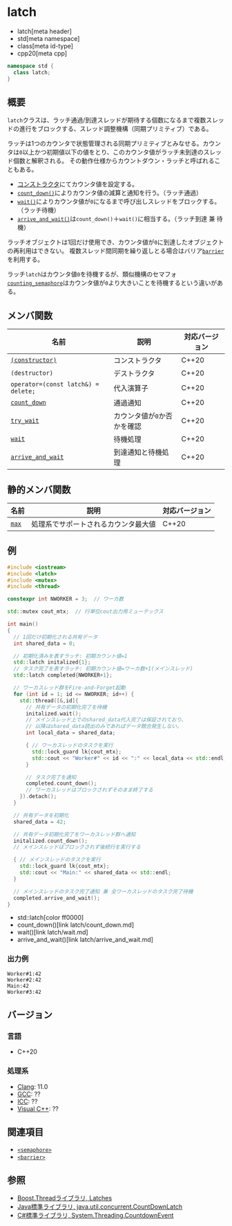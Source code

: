 # latch
* latch[meta header]
* std[meta namespace]
* class[meta id-type]
* cpp20[meta cpp]

```cpp
namespace std {
  class latch;
}
```

## 概要
`latch`クラスは、ラッチ通過/到達スレッドが期待する個数になるまで複数スレッドの進行をブロックする、スレッド調整機構（同期プリミティブ）である。

ラッチは1つのカウンタで状態管理される同期プリミティブとみなせる。カウンタは`0`以上かつ初期値以下の値をとり、このカウンタ値がラッチ未到達のスレッド個数と解釈される。
その動作仕様からカウントダウン・ラッチと呼ばれることもある。

- [コンストラクタ](latch/op_constructor.md)にてカウンタ値を設定する。
- [`count_down()`](latch/count_down.md)によりカウンタ値の減算と通知を行う。（ラッチ通過）
- [`wait()`](latch/wait.md)によりカウンタ値が`0`になるまで呼び出しスレッドをブロックする。（ラッチ待機）
- [`arrive_and_wait()`](latch/arrive_and_wait.md)は`count_down()`＋`wait()`に相当する。（ラッチ到達 兼 待機）

ラッチオブジェクトは1回だけ使用でき、カウンタ値が`0`に到達したオブジェクトの再利用はできない。
複数スレッド間同期を繰り返しとる場合はバリア[`barrier`](/reference/barrier/barrier.md.nolink)を利用する。

ラッチ`latch`はカウンタ値`0`を待機するが、類似機構のセマフォ[`counting_semaphore`](/reference/semaphore/counting_semaphore.md)はカウンタ値が`0`より大きいことを待機するという違いがある。


## メンバ関数

| 名前            | 説明           | 対応バージョン |
|-----------------|----------------|----------------|
| [`(constructor)`](latch/op_constructor.md) | コンストラクタ | C++20 |
| `(destructor)`  | デストラクタ   | C++20 |
| `operator=(const latch&) = delete;`     | 代入演算子     | C++20 |
| [`count_down`](latch/count_down.md) | 通過通知           | C++20 |
| [`try_wait`](latch/try_wait.md) | カウンタ値が`0`か否かを確認 | C++20 |
| [`wait`](latch/wait.md) | 待機処理           | C++20 |
| [`arrive_and_wait`](latch/arrive_and_wait.md) | 到達通知と待機処理 | C++20 |


## 静的メンバ関数

| 名前            | 説明           | 対応バージョン |
|-----------------|----------------|----------------|
| [`max`](latch/max.md) | 処理系でサポートされるカウンタ最大値 | C++20 |


## 例
```cpp example
#include <iostream>
#include <latch>
#include <mutex>
#include <thread>

constexpr int NWORKER = 3;  // ワーカ数

std::mutex cout_mtx;  // 行単位cout出力用ミューテックス

int main()
{
  // 1回だけ初期化される共有データ
  int shared_data = 0;

  // 初期化済みを表すラッチ: 初期カウント値=1
  std::latch initalized{1};
  // タスク完了を表すラッチ: 初期カウント値=ワーカ数+1(メインスレッド)
  std::latch completed{NWORKER+1};

  // ワーカスレッド群をFire-and-Forget起動
  for (int id = 1; id <= NWORKER; id++) {
    std::thread([&,id]{
      // 共有データの初期化完了を待機
      initalized.wait();
      // メインスレッド上でのshared_data代入完了は保証されており、
      // 以降はshared_data読出のみであればデータ競合発生しない。
      int local_data = shared_data;

      { // ワーカスレッドのタスクを実行
        std::lock_guard lk{cout_mtx};
        std::cout << "Worker#" << id << ":" << local_data << std::endl;
      }

      // タスク完了を通知
      completed.count_down();
      // ワーカスレッドはブロックされずそのまま終了する
    }).detach();
  }

  // 共有データを初期化
  shared_data = 42;

  // 共有データ初期化完了をワーカスレッド群へ通知
  initalized.count_down();
  // メインスレッドはブロックされず後続行を実行する

  { // メインスレッドのタスクを実行
    std::lock_guard lk{cout_mtx};
    std::cout << "Main:" << shared_data << std::endl;
  }

  // メインスレッドのタスク完了通知 兼 全ワーカスレッドのタスク完了待機
  completed.arrive_and_wait();
}
```
* std::latch[color ff0000]
* count_down()[link latch/count_down.md]
* wait()[link latch/wait.md]
* arrive_and_wait()[link latch/arrive_and_wait.md]

### 出力例
```
Worker#1:42
Worker#2:42
Main:42
Worker#3:42
```


## バージョン
### 言語
- C++20

### 処理系
- [Clang](/implementation.md#clang): 11.0
- [GCC](/implementation.md#gcc): ??
- [ICC](/implementation.md#icc): ??
- [Visual C++](/implementation.md#visual_cpp): ??


## 関連項目
- [`<semaphore>`](/reference/semaphore.md)
- [`<barrier>`](/reference/barrier.md)


## 参照
- [Boost.Threadライブラリ, Latches](https://www.boost.org/doc/libs/1_73_0/doc/html/thread/synchronization.html#thread.synchronization.latches)
- [Java標準ライブラリ, java.util.concurrent.CountDownLatch](https://docs.oracle.com/javase/jp/6/api/java/util/concurrent/CountDownLatch.html)
- [C#標準ライブラリ, System.Threading.CountdownEvent](https://docs.microsoft.com/en-us/dotnet/api/system.threading.countdownevent)
